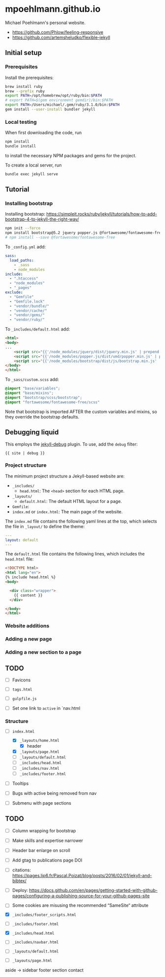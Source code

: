 # mpoehlmann.github.io

Michael Poehlmann's personal website.

- https://github.com/Phlow/feeling-responsive
- https://github.com/artemsheludko/flexible-jekyll

## Initial setup

### Prerequisites
Install the prerequisites:

```bash
brew install ruby
brew --prefix ruby
export PATH=/opt/homebrew/opt/ruby/bin:$PATH
# export PATH=$(gem environment gemdir)/bin:$PATH
export PATH=/Users/michael/.gem/ruby/3.1.0/bin:$PATH
gem install --user-install bundler jekyll
```

### Local testing

When first downloading the code, run

```bash
npm install
bundle install
```

to install the necessary NPM packages and gems for the project.

To create a local server, run

```bash
bundle exec jekyll serve
```


## Tutorial

### Installing bootstrap
Installing bootstrap: https://simpleit.rocks/ruby/jekyll/tutorials/how-to-add-bootstrap-4-to-jekyll-the-right-way/

```bash
npm init --force
npm install bootstrap@5.2 jquery popper.js @fortawesome/fontawesome-free
# npm install --save @fortawesome/fontawesome-free
```

To `_config.yml` add:
```yaml
sass:
  load_paths:
    - _sass
    - node_modules
include:
  - ".htaccess"
  - "node_modules"
  - "_pages"
exclude:
  - "Gemfile"
  - "Gemfile.lock"
  - "vendor/bundle/"
  - "vendor/cache/"
  - "vendor/gems/"
  - "vendor/ruby/"
```

To `_includes/default.html` add:
```html
<html>
<body>
...
	<script src="{{'/node_modules/jquery/dist/jquery.min.js' | prepend: site.baseurl}}"></script>
	<script src="{{'/node_modules/popper.js/dist/umd/popper.min.js' | prepend: site.baseurl}}"></script>
	<script src="{{'/node_modules/bootstrap/dist/js/bootstrap.min.js' | prepend: site.baseurl}}"></script>
</body>
</html>
```

To `_sass/custom.scss` add:
```scss
@import "base/variables";
@import "base/mixins";
@import "bootstrap/scss/bootstrap";
@import "fortawesome/fontawesome-free/scss"
```
Note that bootstrap is imported AFTER the custom variables and mixins, so they override the bootstrap defaults.

## Debugging liquid

This employs the [jekyll-debug](https://github.com/gemfarmer/jekyll-debug) plugin.
To use, add the `debug` filter:
```liquid
{{ site | debug }}
```

### Project structure

The minimum project structure a Jekyll-based website are:

- `_includes/`
  - `head.html`: The `<head>` section for each HTML page.
- `_layouts/`
  - `default.html`: The default HTML layout for a page.
- `Gemfile`:
- `index.md` or `index.html`: The main page of the website.

The `index.md` file contains the following yaml lines at the top, which selects the file in `_layout/` to define the theme:

```yaml
---
layout: default
---
```

The `default.html` file contains the following lines, which includes the `head.html` file:

```html
<!DOCTYPE html>
<html lang="en">
{% include head.html %}
<body>

  <div class="wrapper">
    {{ content }}
  </div>

</body>
</html>
```

### Website additions

### Adding a new page

### Adding a new section to a page


## TODO

- [ ] Favicons
- [ ] `tags.html`
- [ ] `gulpfile.js`
- [ ] Set one link to `active` in `nav.html


### Structure
- [ ] `index.html`
  - [x] `_layouts/home.html`
    - [x] header
  - [x] `_layouts/page.html`
  - [ ] `_layouts/default.html`
  - [ ] `_includes/head.html`
  - [ ] `_includes/nav.html`
  - [ ] `_includes/footer.html`

- [ ] Tooltips
- [ ] Bugs with active being removed from nav
- [ ] Submenu with page sections


## TODO
- [ ] Column wrapping for bootstrap
- [ ] Make skills and expertise narrower
- [ ] Header bar enlarge on scroll
- [ ] Add gtag to publications page DOI

- [ ] citations: https://pages.lip6.fr/Pascal.Poizat/blog/posts/2016/02/01/jekyll-and-bibtex/
- [ ] Deploy: https://docs.github.com/en/pages/getting-started-with-github-pages/configuring-a-publishing-source-for-your-github-pages-site
- [ ] Some cookies are misusing the recommended “SameSite“ attribute

- [x] `_includes/footer_scripts.html`
- [ ] `_includes/footer.html`
- [x] `_includes/head.html`
- [ ] `_includes/navbar.html`
- [ ] `_layouts/default.html`
- [ ] `_layouts/page.html`

aside -> sidebar
footer
section
contact
